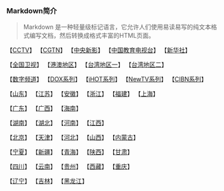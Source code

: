 ### Markdown简介

> Markdown 是一种轻量级标记语言，它允许人们使用易读易写的纯文本格式编写文档，然后转换成格式丰富的HTML页面。

【[CCTV](https://github.com/wanglindl/TVLogo/blob/main/md/01.md)】  【[CGTN](https://github.com/wanglindl/TVLogo/blob/main/md/02.md)】  【[中央新影](https://github.com/wanglindl/TVLogo/blob/main/md/03.md)】  【[中国教育电视台](https://github.com/wanglindl/TVLogo/blob/main/md/04.md)】  【[新华社](https://github.com/wanglindl/TVLogo/blob/main/md/05.md)】

【[全国卫视](https://github.com/wanglindl/TVLogo/blob/main/md/06.md)】  【[港澳地区](https://github.com/wanglindl/TVLogo/blob/main/md/07.md)】  【[台湾地区一](https://github.com/wanglindl/TVLogo/blob/main/md/08.md)】  【[台湾地区二](https://github.com/wanglindl/TVLogo/blob/main/md/09.md)】

【[数字频道](https://github.com/wanglindl/TVLogo/blob/main/md/10.md)】  【[DOX系列](https://github.com/wanglindl/TVLogo/blob/main/md/11.md)】  【[iHOT系列](https://github.com/wanglindl/TVLogo/blob/main/md/12.md)】  【[NewTV系列](https://github.com/wanglindl/TVLogo/blob/main/md/13.md)】  【[CIBN系列](https://github.com/wanglindl/TVLogo/blob/main/md/14.md)】

【[山东](https://github.com/wanglindl/TVLogo/blob/main/md/20.md)】  【[江苏](https://github.com/wanglindl/TVLogo/blob/main/md/10.md)】  【[安徽](https://github.com/wanglindl/TVLogo/blob/main/md/10.md)】  【[浙江](https://github.com/wanglindl/TVLogo/blob/main/md/10.md)】  【[福建](https://github.com/wanglindl/TVLogo/blob/main/md/10.md)】  【[上海](https://github.com/wanglindl/TVLogo/blob/main/md/10.md)】

【[广东](https://github.com/wanglindl/TVLogo/blob/main/md/10.md)】  【[广西](https://github.com/wanglindl/TVLogo/blob/main/md/10.md)】  【[海南](https://github.com/wanglindl/TVLogo/blob/main/md/10.md)】

【[湖南](https://github.com/wanglindl/TVLogo/blob/main/md/10.md)】  【[湖北](https://github.com/wanglindl/TVLogo/blob/main/md/10.md)】  【[河南](https://github.com/wanglindl/TVLogo/blob/main/md/10.md)】  【[江西](https://github.com/wanglindl/TVLogo/blob/main/md/10.md)】

【[北京](https://github.com/wanglindl/TVLogo/blob/main/md/10.md)】  【[天津](https://github.com/wanglindl/TVLogo/blob/main/md/10.md)】  【[河北](https://github.com/wanglindl/TVLogo/blob/main/md/10.md)】  【[山西](https://github.com/wanglindl/TVLogo/blob/main/md/10.md)】  【[内蒙古](https://github.com/wanglindl/TVLogo/blob/main/md/10.md)】

【[宁夏](https://github.com/wanglindl/TVLogo/blob/main/md/10.md)】  【[新疆](https://github.com/wanglindl/TVLogo/blob/main/md/10.md)】  【[青海](https://github.com/wanglindl/TVLogo/blob/main/md/10.md)】  【[陕西](https://github.com/wanglindl/TVLogo/blob/main/md/10.md)】  【[甘肃](https://github.com/wanglindl/TVLogo/blob/main/md/10.md)】

【[四川](https://github.com/wanglindl/TVLogo/blob/main/md/10.md)】  【[云南](https://github.com/wanglindl/TVLogo/blob/main/md/10.md)】  【[贵州](https://github.com/wanglindl/TVLogo/blob/main/md/10.md)】  【[西藏](https://github.com/wanglindl/TVLogo/blob/main/md/10.md)】  【[重庆](https://github.com/wanglindl/TVLogo/blob/main/md/10.md)】

【[辽宁](https://github.com/wanglindl/TVLogo/blob/main/md/10.md)】  【[吉林](https://github.com/wanglindl/TVLogo/blob/main/md/10.md)】  【[黑龙江](https://github.com/wanglindl/TVLogo/blob/main/md/10.md)】
